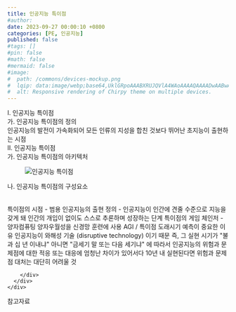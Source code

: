 ```yaml
---
title: 인공지능 특이점
#author: 
date: 2023-09-27 00:00:10 +0800
categories: [PE, 인공지능]
published: false
#tags: []
#pin: false
#math: false
#mermaid: false
#image:
#  path: /commons/devices-mockup.png
#  lqip: data:image/webp;base64,UklGRpoAAABXRUJQVlA4WAoAAAAQAAAADwAABwAAQUxQSDIAAAARL0AmbZurmr57yyIiqE8oiG0bejIYEQTgqiDA9vqnsUSI6H+oAERp2HZ65qP/VIAWAFZQOCBCAAAA8AEAnQEqEAAIAAVAfCWkAALp8sF8rgRgAP7o9FDvMCkMde9PK7euH5M1m6VWoDXf2FkP3BqV0ZYbO6NA/VFIAAAA
#  alt: Responsive rendering of Chirpy theme on multiple devices.
---
```


<div class="post-wrap">
  <div class="para">
    <div class="para-title">
      I. 인공지능 특이점
    </div>
    <div class="para-cntnt">
      <div class="para">
        <div class="para-title">
          가. 인공지능 특이점의 정의
        </div>
        <div class="para-cntnt">
            인공지능의 발전이 가속화되어 모든 인류의 지성을 합친 것보다 뛰어난 초지능이 출현하는 시점
        </div>
      </div>
    </div>
  </div>
  
  <div class="para">
    <div class="para-title">
      II. 인공지능 특이점
    </div>
    <div class="para-cntnt">
      <div class="para">
        <div class="para-title">
          가. 인공지능 특이점의 아키텍처
        </div>
        <div class="para-cntnt">
          <figure class="post-figure">
            <img src="/assets/img/posts/인공지능-특이점.png" alt="인공지능 특이점">
<!--            <figcaption>Source: Unveiling the Metaverse: Exploring Emerging Trends, Multifaceted Perspectives, and Future Challenges</figcaption>-->
          </figure>
        </div>
      </div>
      <div class="para">
        <div class="para-title">
          나. 인공지능 특이점의 구성요소
        </div>
        <div class="para-cntnt">
          <table class="post-table">
          </table>
          특이점의 시점 - 범용 인공지능의 출현
  정의 - 인공지능이 인간에 견줄 수준으로 지능을 갖게 돼 인간의 개입이 없이도 스스로 추론하며 성장하는 단계
특이점의 게임 체인저 - 양자컴퓨팅
  양자우월성을 신경망 훈련에 사용
AGI / 특이점 도래시기 예측이 중요한 이유
  인공지능이 와해성 기술 (disruptive technology) 이기 때문
  즉, 그 실현 시기가 "불과 십 년 이내냐" 아니면 "금세기 말 또는 다음 세기냐" 에 따라서 
  인공지능의 위험과 문제점에 대한 적응 또는 대응에 엄청난 차이가 있어서다
  10년 내 실현된다면 위험과 문제점 대처는 대단히 어려울 것

        </div>
      </div>
    </div>
  </div>

  <div class="refr-wrap">
    <div class="refr-title">
        참고자료
    </div>
    <ol class="refr-list">
    <!--    <li>(나현식, 최대선) <a target="_blank" href="https://scienceon.kisti.re.kr/commons/util/originalView.do?cn=JAKO202225948430499&oCn=JAKO202225948430499&dbt=JAKO&journal=NJOU00291864">메타버스 보안 위협 요소 및 대응 방안 검토</a></li>-->
    <!--    <li>(M. Uddin, S. Manickam, H. Ullah, M. Obaidat and A. Dandoush) <a target="_blank" href="https://ieeexplore.ieee.org/abstract/document/10138386">Unveiling the Metaverse: Exploring Emerging Trends, Multifaceted Perspectives, and Future Challenges</a></li>-->
    </ol>
  </div>
</div>
